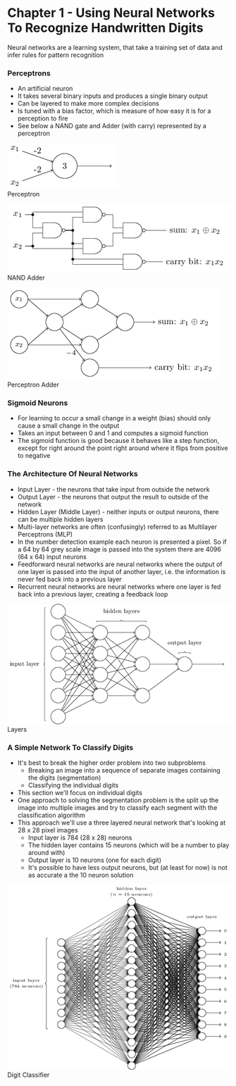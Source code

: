 # Chapter 1 - Using Neural Networks To Recognize Handwritten Digits

Neural networks are a learning system, that take a training set of data and infer rules for pattern recognition

### Perceptrons

- An artificial neuron
- It takes several binary inputs and produces a single binary output
- Can be layered to make more complex decisions
- Is tuned with a bias factor, which is measure of how easy it is for a perception to fire
- See below a NAND gate and Adder (with carry) represented by a perceptron

![Perceptron](images/perceptron.png)  
Perceptron

![NAND Adder](images/nand-adder.png)  
NAND Adder

![Perceptron Adder](images/perceptron-adder.png)  
Perceptron Adder

### Sigmoid Neurons

- For learning to occur a small change in a weight (bias) should only cause a small change in the output
- Takes an input between 0 and 1 and computes a sigmoid function
- The sigmoid function is good because it behaves like a step function, except for right around the point right around where it flips from positive to negative

### The Architecture Of Neural Networks

- Input Layer - the neurons that take input from outside the network
- Output Layer - the neurons that output the result to outside of the network
- Hidden Layer (Middle Layer) - neither inputs or output neurons, there can be multiple hidden layers
- Multi-layer networks are often (confusingly) referred to as Multilayer Perceptrons (MLP)
- In the number detection example each neuron is presented a pixel. So if a 64 by 64 grey scale image is passed into the system there are 4096 (64 x 64) input neurons
- Feedforward neural networks are neural networks where the output of one layer is passed into the input of another layer, i.e. the information is never fed back into a previous layer
- Recurrent neural networks are neural networks where one layer is fed back into a previous layer, creating a feedback loop

![Layers](images/layers.png)  
Layers

### A Simple Network To Classify Digits

- It's best to break the higher order problem into two subproblems
  - Breaking an image into a sequence of separate images containing the digits (segmentation)
  - Classifying the individual digits
- This section we'll focus on individual digits
- One approach to solving the segmentation problem is the split up the image into multiple images and try to classify each segment with the classification algorithm
- This approach we'll use a three layered neural network that's looking at 28 x 28 pixel images
  - Input layer is 784 (28 x 28) neurons
  - The hidden layer contains 15 neurons (which will be a number to play around with)
  - Output layer is 10 neurons (one for each digit)
  - It's possible to have less output neurons, but (at least for now) is not as accurate a the 10 neuron solution

![Digit Classifier](images/digit-classification.png)  
Digit Classifier
